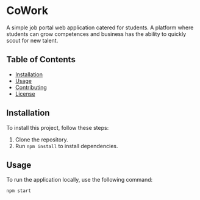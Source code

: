 # CoWork

A simple job portal web application catered for students. A platform where students can grow competences and business has the ability to quickly scout for new talent.


## Table of Contents

- [Installation](#installation)
- [Usage](#usage)
- [Contributing](#contributing)
- [License](#license)

## Installation

To install this project, follow these steps:

1. Clone the repository.
2. Run `npm install` to install dependencies.

## Usage

To run the application locally, use the following command:

```bash
npm start
